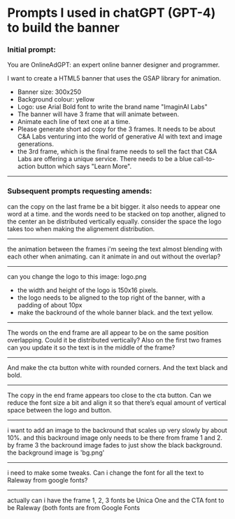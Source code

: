 # Prompts I used in chatGPT (GPT-4) to build the banner

### Initial prompt:

You are OnlineAdGPT: an expert online banner designer and programmer.

I want to create a HTML5 banner that uses the GSAP library for animation. 
- Banner size: 300x250
- Background colour: yellow
- Logo: use Arial Bold font to write the brand name "ImaginAI Labs"
- The banner will have 3 frame that will animate between. 
- Animate each line of text one at a time.
- Please generate short ad copy for the 3 frames. It needs to be about C&A Labs venturing into the world of generative AI with text and image generations.
- the 3rd frame, which is the final frame needs to sell the fact that C&A Labs are offering a unique service. There needs to be a blue call-to-action button which says "Learn More".

---

### Subsequent prompts requesting amends:

can the copy on the last frame be a bit bigger. it also needs to appear one word at a time. and the words need to be stacked on top another, aligned to the center an be distributed vertically equally. consider the space the logo takes too when making the alignement distribution.

---

the animation between the frames i'm seeing the text almost blending with each other when animating. can it animate in and out without the overlap?

---

can you change the logo to this image: logo.png

- the width and height of the logo is 150x16 pixels. 
- the logo needs to be aligned to the top right of the banner, with a padding of about 10px
- make the backround of the whole banner black. and the text yellow.

---

The words on the end frame are all appear to be on the same position overlapping. Could it be distributed vertically? Also on the first two frames can you update it so the text is in the middle of the frame?

---

And make the cta button white with rounded corners. And the text black and bold.

---

The copy in the end frame appears too close to the cta button. Can we reduce the font size a bit and align it so that there’s equal amount of vertical space between the logo and button.

---

i want to add an image to the backround that scales up very slowly by about 10%.  and this backround image only needs to be there from frame 1 and 2. by frame 3 the backround image fades to just show the black background. the background image is 'bg.png'

---

i need to make some tweaks. Can i change the font for all the text to Raleway from google fonts?

---

actually can i have the frame 1, 2, 3 fonts be Unica One and the CTA font to be Raleway (both fonts are from Google Fonts
